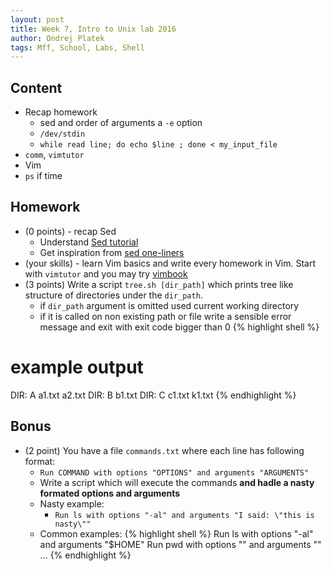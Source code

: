 ```yaml
---
layout: post
title: Week 7, Intro to Unix lab 2016
author: Ondrej Platek
tags: Mff, School, Labs, Shell
---
```


## Content 
- Recap homework
    -  sed and order of arguments a `-e` option
    -  `/dev/stdin` 
    - `while read line; do echo $line ; done < my_input_file `
- `comm`, `vimtutor`
- Vim
- `ps` if time

## Homework
- (0 points) - recap Sed
    - Understand [Sed tutorial](http://www.grymoire.com/Unix/Regular.html)
    - Get inspiration from [sed one-liners](http://sed.sourceforge.net/sed1line.txt)
- (your skills) - learn Vim basics and write every homework in Vim. Start with `vimtutor` and you may try [vimbook](ftp://ftp.vim.org/pub/vim/doc/book/vimbook-OPL.pdf)
- (3 points) Write a script `tree.sh [dir_path]` which prints tree like structure of directories under the `dir_path`.
    - if `dir_path` argument is omitted used current working directory
    - if it is called on non existing path or file write a sensible error message and exit with exit code bigger than 0
{% highlight shell %}
# example output
DIR: A 
    a1.txt
    a2.txt 
    DIR: B
        b1.txt 
DIR: C
    c1.txt
    k1.txt
{% endhighlight %}


## Bonus
- (2 point) You have a file `commands.txt` where each line has following format:
    - `Run COMMAND with options "OPTIONS" and arguments "ARGUMENTS"`
    - Write a script which will execute the commands **and hadle a nasty formated options and arguments**
    - Nasty example:
        - `Run ls with options "-al" and arguments "I said: \"this is nasty\""`
    - Common examples:
{% highlight shell %}
Run ls with options "-al" and arguments "$HOME"
Run pwd with options "" and arguments ""
...
{% endhighlight %}
